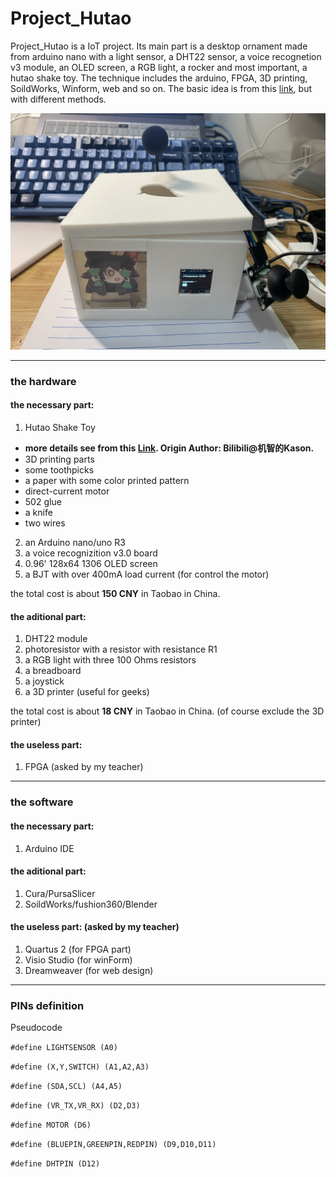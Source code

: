 # Project_Hutao

Project_Hutao is a IoT project. Its main part is a desktop ornament made from arduino nano with a light sensor, a DHT22 sensor, a voice recognetion v3 module, an OLED screen, a RGB light, a rocker and most important, a hutao shake toy. The technique includes the arduino, FPGA, 3D printing, SoildWorks, Winform, web and so on. The basic idea is from this [link](https://www.hackster.io/yuwork58426/voice-control-toy-and-display-using-xiao-and-edge-impulse-592bb4), but with different methods.

![这是图片](/Images/Hutao.JPG "Hutao Shake Toy")

---

### **the hardware**
#### the necessary part:
1. Hutao Shake Toy
  - **more details see from this [Link](https://space.bilibili.com/8549577?spm_id_from=333.337.0.0). Origin Author: Bilibili@机智的Kason.**
  - 3D printing parts
  - some toothpicks
  - a paper with some color printed pattern
  - direct-current motor
  - 502 glue
  - a knife
  - two wires
2. an Arduino nano/uno R3
3. a voice recognizition v3.0 board
4. 0.96' 128x64 1306 OLED screen
5. a BJT with over 400mA load current (for control the motor)

the total cost is about **150 CNY** in Taobao in China.

#### the aditional part:
1. DHT22 module
2. photoresistor with a resistor with resistance R1
3. a RGB light with three 100 Ohms resistors
4. a breadboard
5. a joystick
6. a 3D printer (useful for geeks)

the total cost is about **18 CNY** in Taobao in China. (of course exclude the 3D printer)

#### the useless part:
1. FPGA (asked by my teacher)

---

### **the software**
#### the necessary part:
1. Arduino IDE

#### the aditional part:
1. Cura/PursaSlicer
2. SoildWorks/fushion360/Blender

#### the useless part: (asked by my teacher)
1. Quartus 2 (for FPGA part)
2. Visio Studio (for winForm)
3. Dreamweaver (for web design)

---

### **PINs definition**

Pseudocode

`#define LIGHTSENSOR (A0)`

`#define (X,Y,SWITCH) (A1,A2,A3)`

`#define (SDA,SCL) (A4,A5)`

`#define (VR_TX,VR_RX) (D2,D3)`

`#define MOTOR (D6)`

`#define (BLUEPIN,GREENPIN,REDPIN) (D9,D10,D11)`

`#define DHTPIN (D12)`

